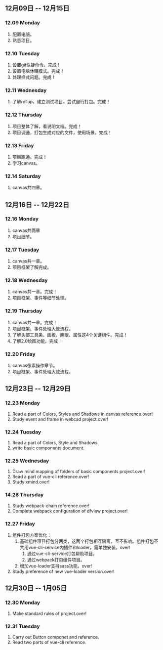 ## 12月09日 -- 12月15日

### 12.09 Monday
1. 配置电脑。
2. 熟悉项目。

### 12.10 Tuesday
1. 设置git快捷命令。完成！
2. 设置电脑休眠模式。完成！
3. 处理样式问题。完成！

### 12.11 Wednesday
1. 了解rollup，建立测试项目，尝试自行打包。完成！

### 12.12 Thursday
1. 项目整体了解，看说明文档。完成！
2. 项目调通，打包生成对应的文件，使用场景。完成！

### 12.13 Friday
1. 项目跑通。完成！
2. 学习canvas。

### 12.14 Saturday
1. canvas共四章。

## 12月16日 -- 12月22日

### 12.16 Monday
1. canvas共两章
2. 项目细节。

### 12.17 Tuesday
1. canvas共一章。
2. 项目框架了解完成。

### 12.18 Wednesday
1. canvas共一章。完成！
2. 项目框架、事件等细节处理。

### 12.19 Thursday
1. canvas共一章。完成！
2. 项目框架、事件处理大致流程。
3. 了解头部工具条、画板、鹰眼、属性这4个关键组件。完成！
4. 了解2.0绘图功能。完成！

### 12.20 Friday
1. canvas像素操作章节。
2. 项目框架、事件处理大致流程。

## 12月23日 -- 12月29日

### 12.23 Monday
1. Read a part of Colors, Styles and Shadows in canvas reference.over!
2. Study event and frame in webcad project.over!

### 12.24 Tuesday
1. Read a part of Colors, Style and Shadows.
2. write basic components document.

### 12.25 Wednesday
1. Draw mind mapping of folders of basic components project.over!
2. Read a part of vue-cli reference.over!
3. Study xmind.over!

### 14.26 Thursday
1. Study webpack-chain reference.over!
2. Complete webpack configuration of dfview project.over!

### 12.27 Friday
1. 组件打包方案优化：
   1. 基础组件项目打包分两类，这两个打包相互隔离，互不影响。组件打包不共用vue-cli-service内插件和loader，需单独安装。over!
      1. 通过vue-cli-service打包帮助项目。
      2. 通过webpack打包组件项目。
   2. 增加vue-loader支持sass功能。over!
2. Study preference of new vue-loader version.over!

## 12月30日 -- 1月05日

### 12.30 Monday
1. Make standard rules of project.over!

### 12.31 Tuesday
1. Carry out Button componet and reference.
2. Read two parts of vue-cli reference.